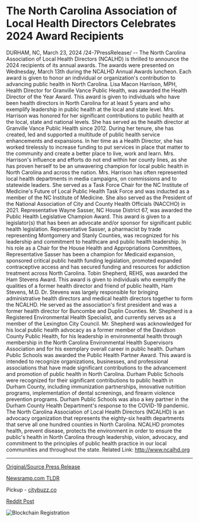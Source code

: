 # The North Carolina Association of Local Health Directors Celebrates 2024 Award Recipients

DURHAM, NC, March 23, 2024 /24-7PressRelease/ -- The North Carolina Association of Local Health Directors (NCALHD) is thrilled to announce the 2024 recipients of its annual awards. The awards were presented on Wednesday, March 13th during the NCALHD Annual Awards luncheon. Each award is given to honor an individual or organization's contribution to advancing public health in North Carolina.   Lisa Macon Harrison, MPH, Health Director for Granville Vance Public Health, was awarded the Health Director of the Year Award. This award is given to individuals who have been health directors in North Carolina for at least 5 years and who exemplify leadership in public health at the local and state level. Mrs. Harrison was honored for her significant contributions to public health at the local, state and national levels. She has served as the health director at Granville Vance Public Health since 2012. During her tenure, she has created, led and supported a multitude of public health service enhancements and expansions. In her time as a Health Director, she has worked tirelessly to increase funding to put services in place that matter to the community and create a better place to live, work and learn. Mrs. Harrison's influence and efforts do not end within her county lines, as she has proven herself to be an unwavering champion for local public health in North Carolina and across the nation. Mrs. Harrison has often represented local health departments in media campaigns, on commissions and to statewide leaders. She served as a Task Force Chair for the NC Institute of Medicine's Future of Local Public Health Task Force and was inducted as a member of the NC Institute of Medicine. She also served as the President of the National Association of City and County Health Officials (NACCHO) in 2021.   Representative Wayne Sasser, NC House District 67, was awarded the Public Health Legislative Champion Award. This award is given to a legislator(s) that has been an advocate and/or sponsor for significant public health legislation. Representative Sasser, a pharmacist by trade representing Montgomery and Stanly Counties, was recognized for his leadership and commitment to healthcare and public health leadership. In his role as a Chair for the House Health and Appropriations Committees, Representative Sasser has been a champion for Medicaid expansion, sponsored critical public health funding legislation, promoted expanded contraceptive access and has secured funding and resources for addiction treatment across North Carolina.   Tobin Shepherd, REHS, was awarded the Ham Stevens Award. This award is given to individuals who exemplify the qualities of a former health director and friend of public health, Ham Stevens, M.D. Dr. Stevens was largely responsible for bringing administrative health directors and medical health directors together to form the NCALHD. He served as the association's first president and was a former health director for Buncombe and Duplin Counties. Mr. Shepherd is a Registered Environmental Health Specialist, and currently serves as a member of the Lexington City Council. Mr. Shepherd was acknowledged for his local public health advocacy as a former member of the Davidson County Public Health, for his leadership in environmental health through membership in the North Carolina Environmental Health Supervisors Association and for his exemplary overall career in public health.   Durham Public Schools was awarded the Public Health Partner Award. This award is intended to recognize organizations, businesses, and professional associations that have made significant contributions to the advancement and promotion of public health in North Carolina. Durham Public Schools were recognized for their significant contributions to public health in Durham County, including immunization partnerships, innovative nutrition programs, implementation of dental screenings, and firearm violence prevention programs. Durham Public Schools was also a key partner in the Durham County Health Department's response to the COVID-19 pandemic.  The North Carolina Association of Local Health Directors (NCALHD) is an advocacy organization that represents the eighty-six health departments that serve all one hundred counties in North Carolina. NCALHD promotes health, prevent disease, protects the environment in order to ensure the public's health in North Carolina through leadership, vision, advocacy, and commitment to the principles of public health practice in our local communities and throughout the state.  Related Link: http://www.ncalhd.org 

---

[Original/Source Press Release](https://www.24-7pressrelease.com/press-release/509456/the-north-carolina-association-of-local-health-directors-celebrates-2024-award-recipients)
                    

[Newsramp.com TLDR](https://newsramp.com/curated-news/ncalhd-announces-2024-public-health-award-recipients/412f5378618322d22ea409219d5ed9a6) 


Pickup - [citybuzz.co](https://citybuzz.co/2024/03/23/ncalhd-honors-public-health-champions-at-annual-awards-luncheon)
 



[Reddit Post](https://www.reddit.com/r/AwardsAndRecognition/comments/1blmact/ncalhd_announces_2024_public_health_award/) 



![Blockchain Registration](https://cdn.newsramp.app/24-7PressRelease/qrcode/243/23/deepLPKm.webp)